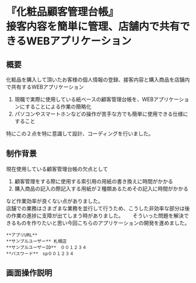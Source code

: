 # 『化粧品顧客管理台帳』<br>接客内容を簡単に管理、店舗内で共有できるWEBアプリケーション

## 概要
化粧品を購入して頂いたお客様の個人情報の登録、接客内容と購入商品を店舗内で共有するWEBアプリケーション

1. 現職で実際に使用している紙ベースの顧客管理台帳を、WEBアプリケーションにすることによる作業の簡略化
2. パソコンやスマートホンなどの操作が苦手な方でも簡単に使用できる仕様にすること<br>

特にこの２点を特に意識して設計、コーディングを行いました。

## 制作背景
現在使用している顧客管理台帳の欠点として

1. 顧客管理をする際に使用する索引用の用紙の書き換えに時間がかかる
2. 購入商品の記入の際記入する用紙が２種類あるためその記入に時間がかかる<br>

など作業効率が良くない点がありました。  
店舗での業務はさまざまな業務を並行して行うため、こうした非効率な部分は後の作業の進捗に支障が出てしまう時がありました。　　
そういった問題を解決できるものを作りたいと思い今回こちらのアプリケーションの開発を進めました。


    **アプリURL**  
    **サンプルユーザー** 札幌店  
    **サンプルユーザーID**　００１２３４  
    **パスワード**　sp００１２３４  

## 画面操作説明
